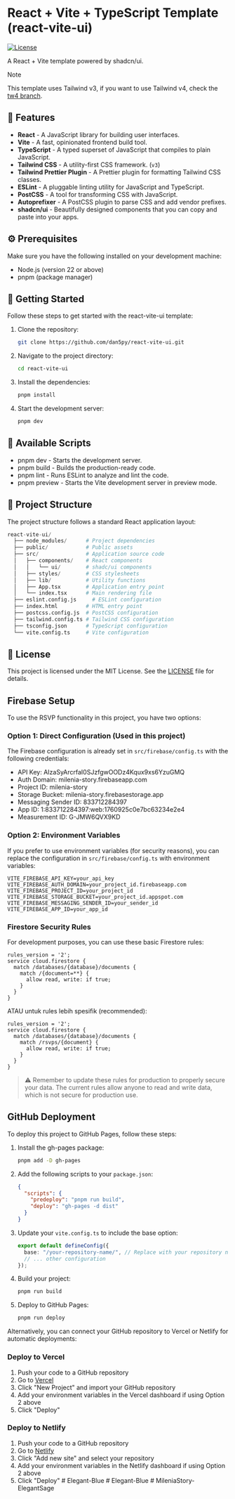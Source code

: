 # React + Vite + TypeScript Template (react-vite-ui)

[![License](https://img.shields.io/badge/license-MIT-blue.svg)](https://github.com/Dan5py/react-vite-ui/blob/main/LICENSE)

A React + Vite template powered by shadcn/ui.

> [!NOTE]
> This template uses Tailwind v3, if you want to use Tailwind v4, check the [tw4 branch](https://github.com/dan5py/react-vite-shadcn-ui/tree/tw4).

## 🎉 Features

- **React** - A JavaScript library for building user interfaces.
- **Vite** - A fast, opinionated frontend build tool.
- **TypeScript** - A typed superset of JavaScript that compiles to plain JavaScript.
- **Tailwind CSS** - A utility-first CSS framework. (`v3`)
- **Tailwind Prettier Plugin** - A Prettier plugin for formatting Tailwind CSS classes.
- **ESLint** - A pluggable linting utility for JavaScript and TypeScript.
- **PostCSS** - A tool for transforming CSS with JavaScript.
- **Autoprefixer** - A PostCSS plugin to parse CSS and add vendor prefixes.
- **shadcn/ui** - Beautifully designed components that you can copy and paste into your apps.

## ⚙️ Prerequisites

Make sure you have the following installed on your development machine:

- Node.js (version 22 or above)
- pnpm (package manager)

## 🚀 Getting Started

Follow these steps to get started with the react-vite-ui template:

1. Clone the repository:

   ```bash
   git clone https://github.com/dan5py/react-vite-ui.git
   ```

2. Navigate to the project directory:

   ```bash
   cd react-vite-ui
   ```

3. Install the dependencies:

   ```bash
   pnpm install
   ```

4. Start the development server:

   ```bash
   pnpm dev
   ```

## 📜 Available Scripts

- pnpm dev - Starts the development server.
- pnpm build - Builds the production-ready code.
- pnpm lint - Runs ESLint to analyze and lint the code.
- pnpm preview - Starts the Vite development server in preview mode.

## 📂 Project Structure

The project structure follows a standard React application layout:

```python
react-vite-ui/
  ├── node_modules/      # Project dependencies
  ├── public/            # Public assets
  ├── src/               # Application source code
  │   ├── components/    # React components
  │   │   └── ui/        # shadc/ui components
  │   ├── styles/        # CSS stylesheets
  │   ├── lib/           # Utility functions
  │   ├── App.tsx        # Application entry point
  │   └── index.tsx      # Main rendering file
  ├── eslint.config.js     # ESLint configuration
  ├── index.html         # HTML entry point
  ├── postcss.config.js  # PostCSS configuration
  ├── tailwind.config.ts # Tailwind CSS configuration
  ├── tsconfig.json      # TypeScript configuration
  └── vite.config.ts     # Vite configuration
```

## 📄 License

This project is licensed under the MIT License. See the [LICENSE](https://choosealicense.com/licenses/mit/) file for details.

## Firebase Setup

To use the RSVP functionality in this project, you have two options:

### Option 1: Direct Configuration (Used in this project)
The Firebase configuration is already set in `src/firebase/config.ts` with the following credentials:

- API Key: AIzaSyArcrfaI0SJzfgwOODz4Kqux9xs6YzuGMQ
- Auth Domain: milenia-story.firebaseapp.com
- Project ID: milenia-story
- Storage Bucket: milenia-story.firebasestorage.app
- Messaging Sender ID: 833712284397
- App ID: 1:833712284397:web:1760925c0e7bc63234e2e4
- Measurement ID: G-JMW6QVX9KD

### Option 2: Environment Variables
If you prefer to use environment variables (for security reasons), you can replace the configuration in `src/firebase/config.ts` with environment variables:

```env
VITE_FIREBASE_API_KEY=your_api_key
VITE_FIREBASE_AUTH_DOMAIN=your_project_id.firebaseapp.com
VITE_FIREBASE_PROJECT_ID=your_project_id
VITE_FIREBASE_STORAGE_BUCKET=your_project_id.appspot.com
VITE_FIREBASE_MESSAGING_SENDER_ID=your_sender_id
VITE_FIREBASE_APP_ID=your_app_id
```

### Firestore Security Rules

For development purposes, you can use these basic Firestore rules:

```
rules_version = '2';
service cloud.firestore {
  match /databases/{database}/documents {
    match /{document=**} {
      allow read, write: if true;
    }
  }
}
```

ATAU untuk rules lebih spesifik (recommended):

```
rules_version = '2';
service cloud.firestore {
  match /databases/{database}/documents {
    match /rsvps/{document} {
      allow read, write: if true;
    }
  }
}
```

> ⚠️ Remember to update these rules for production to properly secure your data. The current rules allow anyone to read and write data, which is not secure for production use.

## GitHub Deployment

To deploy this project to GitHub Pages, follow these steps:

1. Install the gh-pages package:
   ```bash
   pnpm add -D gh-pages
   ```

2. Add the following scripts to your `package.json`:
   ```json
   {
     "scripts": {
       "predeploy": "pnpm run build",
       "deploy": "gh-pages -d dist"
     }
   }
   ```

3. Update your `vite.config.ts` to include the base option:
   ```ts
   export default defineConfig({
     base: "/your-repository-name/", // Replace with your repository name
     // ... other configuration
   });
   ```

4. Build your project:
   ```bash
   pnpm run build
   ```

5. Deploy to GitHub Pages:
   ```bash
   pnpm run deploy
   ```

Alternatively, you can connect your GitHub repository to Vercel or Netlify for automatic deployments:

### Deploy to Vercel
1. Push your code to a GitHub repository
2. Go to [Vercel](https://vercel.com/)
3. Click "New Project" and import your GitHub repository
4. Add your environment variables in the Vercel dashboard if using Option 2 above
5. Click "Deploy"

### Deploy to Netlify
1. Push your code to a GitHub repository
2. Go to [Netlify](https://netlify.com/)
3. Click "Add new site" and select your repository
4. Add your environment variables in the Netlify dashboard if using Option 2 above
5. Click "Deploy"
#   E l e g a n t - B l u e  
 #   E l e g a n t - B l u e  
 #   M i l e n i a S t o r y - E l e g a n t S a g e  
 